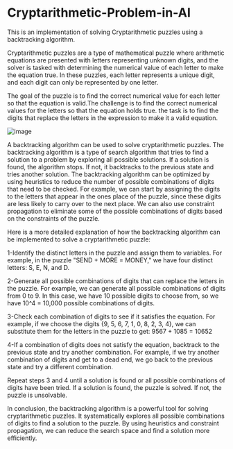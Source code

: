 # Cryptarithmetic-Problem-in-AI
This is an implementation of solving Cryptarithmetic puzzles using a backtracking algorithm.

Cryptarithmetic puzzles are a type of mathematical puzzle where arithmetic equations are presented with letters representing unknown digits, and the solver is tasked with determining the numerical value of each letter to make the equation true. In these puzzles, each letter represents a unique digit, and each digit can only be represented by one letter.

The goal of the puzzle is to find the correct numerical value for each letter so that the equation is valid.The challenge is to find the correct numerical values for the letters so that the equation holds true. 
the task is to find the digits that replace the letters in the expression to make it a valid equation.

![image](https://user-images.githubusercontent.com/108477138/235327188-6efbd605-f40b-42a8-8bb2-a8381357eb38.png)


A backtracking algorithm can be used to solve cryptarithmetic puzzles. The backtracking algorithm is a type of search algorithm that tries to find a solution to a problem by exploring all possible solutions. If a solution is found, the algorithm stops. If not, it backtracks to the previous state and tries another solution.
The backtracking algorithm can be optimized by using heuristics to reduce the number of possible combinations of digits that need to be checked. For example, we can start by assigning the digits to the letters that appear in the ones place of the puzzle, since these digits are less likely to carry over to the next place. We can also use constraint propagation to eliminate some of the possible combinations of digits based on the constraints of the puzzle.

Here is a more detailed explanation of how the backtracking algorithm can be implemented to solve a cryptarithmetic puzzle:

1-Identify the distinct letters in the puzzle and assign them to variables. For example, in the puzzle "SEND + MORE = MONEY," we have four distinct letters: S, E, N, and D.

2-Generate all possible combinations of digits that can replace the letters in the puzzle. For example, we can generate all possible combinations of digits from 0 to 9. In this case, we have 10 possible digits to choose from, so we have 10^4 = 10,000 possible combinations of digits.

3-Check each combination of digits to see if it satisfies the equation. For example, if we choose the digits {9, 5, 6, 7, 1, 0, 8, 2, 3, 4}, we can substitute them for the letters in the puzzle to get:
9567 + 1085 = 10652

4-If a combination of digits does not satisfy the equation, backtrack to the previous state and try another combination. For example, if we try another combination of digits and get to a dead end, we go back to the previous state and try a different combination.

Repeat steps 3 and 4 until a solution is found or all possible combinations of digits have been tried. If a solution is found, the puzzle is solved. If not, the puzzle is unsolvable.

In conclusion, the backtracking algorithm is a powerful tool for solving cryptarithmetic puzzles. It systematically explores all possible combinations of digits to find a solution to the puzzle. By using heuristics and constraint propagation, we can reduce the search space and find a solution more efficiently.
